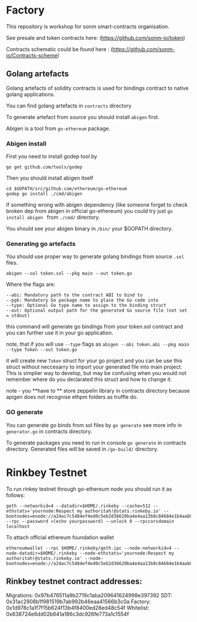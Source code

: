 # Factory

This repository is workshop for sonm smart-contracts organisation.


See presale and token contracts here:
(https://github.com/sonm-io/token)

Contracts schematic could be found here :
(https://github.com/sonm-io/Contracts-scheme)



## Golang artefacts

 Golang artefacts of solidity contracts is used for bindings contract to native golang applications.

 You can find golang artefacts in ```contracts``` directory

 To generate artefact from source you should install ```abigen``` first.

 Abigen is a tool from ```go-ethereum``` package.

### Abigen install

 First you need to install godep tool by

 ```go get github.com/tools/godep```

  Then you should install abigen itself

  ```
  cd $GOPATH/src/github.com/ethereum/go-ethereum
  godep go install ./cmd/abigen
  ```



 If something wrong with abigen dependency (like someone forget to check broken dep from abigen in official go-ethereum)
  you could try just ```go install abigen ``` from  ```./cmd/``` directory.

  You should see your abigen binary in  ```/bin/``` your $GOPATH directory.


### Generating go artefacts

  You should use proper way to generate golang bindings from source ```.sol``` files.

  ```abigen --sol token.sol --pkg main --out token.go ```

  Where the flags are:

    --abi: Mandatory path to the contract ABI to bind to
    --pgk: Mandatory Go package name to place the Go code into
    --type: Optional Go type name to assign to the binding struct
    --out: Optional output path for the generated Go source file (not set = stdout)


  this command will generate go bindings from your token.sol contract and you can further use it in your go application.

  note, that if you will use ```--type``` flags as
  ```abigen --abi token.abi --pkg main --type Token --out token.go```

  it will create new ```Token``` struct for your go project and you can be use this struct without neccesarry to import your generated file into main project.
  This is simplier way to develop, but may be confusing when you would not remember where do you declarated this struct and how to change it.

  note - you **have to ** store zeppelin library in contracts directory because apigen does not recognise ethpm folders as truffle do.

  ### GO generate
  You can generate go binds from sol files by ```go generate``` see more info in ```generator.go``` in contracts directory.

  To generate packages you need to run in console ```go generate``` in contracts directory. Generated files will be saved in ```/go-build/``` directory.

  # Rinkbey Testnet

  To run rinkey testnet through go-ethereum node you should run it as follows:

  ```
  geth --networkid=4 --datadir=$HOME/.rinkeby --cache=512 --ethstats='yournode:Respect my authoritah!@stats.rinkeby.io' --bootnodes=enode://a24ac7c5484ef4ed0c5eb2d36620ba4e4aa13b8c84684e1b4aab0cebea2ae45cb4d375b77eab56516d34bfbd3c1a833fc51296ff084b770b94fb9028c4d25ccf@52.169.42.101:30303 --rpc --password <(echo yourpassword) --unlock 0 --rpccorsdomain localhost

```

  To attach official ethereum foundation wallet
  ```
  ethereumwallet --rpc $HOME/.rinkeby/geth.ipc --node-networkid=4 --node-datadir=$HOME/.rinkeby --node-ethstats='yournode:Respect my authoritah!@stats.rinkeby.io' --node-bootnodes=enode://a24ac7c5484ef4ed0c5eb2d36620ba4e4aa13b8c84684e1b4aab0cebea2ae45cb4d375b77eab56516d34bfbd3c1a833fc51296ff084b770b94fb9028c4d25ccf@52.169.42.101:30303
```

 ## Rinkbey testnet contract addresses:

 Migrations: 0x97b476511a9b2719c1aba209641624998e397392
 SDT: 0x31ac2908b1f981519b7ab992b46eaa41566b3c0a
 Factory: 0x1d978c1a1f7f15b624f13b4f8400ed28ed48c54f
 Whitelist: 0x638724e6dd02b641a186c3dc926fe773a1c1554f
